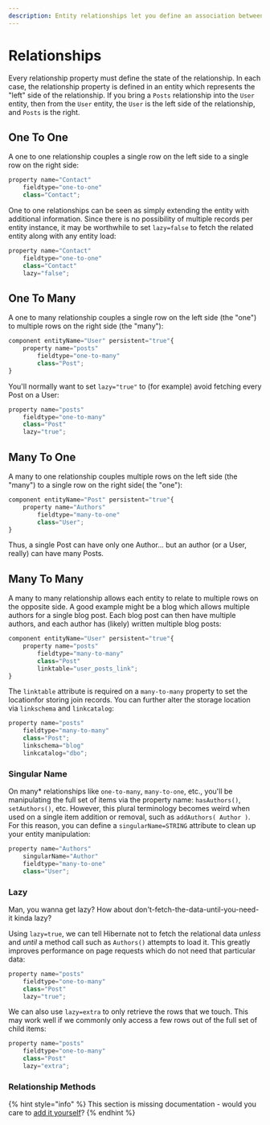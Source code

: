```yaml
---
description: Entity relationships let you define an association between two entity types.
---
```


# Relationships

Every relationship property must define the state of the relationship. In each case, the relationship property is defined in an entity which represents the "left" side of the relationship. If you bring a `Posts` relationship into the `User` entity, then from the `User` entity, the `User` is the left side of the relationship, and `Posts` is the right.

## One To One

A one to one relationship couples a single row on the left side to a single row on the right side:

```js
property name="Contact"
    fieldtype="one-to-one"
    class="Contact";
```

One to one relationships can be seen as simply extending the entity with additional information. Since there is no possibility of multiple records per entity instance, it may be worthwhile to set `lazy=false` to fetch the related entity along with any entity load:

```js
property name="Contact"
    fieldtype="one-to-one"
    class="Contact"
    lazy="false";
```

## One To Many

A one to many relationship couples a single row on the left side (the "one") to multiple rows on the right side (the "many"):

```js
component entityName="User" persistent="true"{
    property name="posts"
        fieldtype="one-to-many"
        class="Post";
}
```

You'll normally want to set `lazy="true"` to (for example) avoid fetching every Post on a User:

```js
property name="posts"
    fieldtype="one-to-many"
    class="Post"
    lazy="true";
```

## Many To One

A many to one relationship couples multiple rows on the left side (the "many") to a single row on the right side( the "one"):

```js
component entityName="Post" persistent="true"{
    property name="Authors"
        fieldtype="many-to-one"
        class="User";
}
```

Thus, a single Post can have only one Author... but an author (or a User, really) can have many Posts.

## Many To Many

A many to many relationship allows each entity to relate to multiple rows on the opposite side. A good example might be a blog which allows multiple authors for a single blog post. Each blog post can then have multiple authors, and each author has (likely) written multiple blog posts:

```js
component entityName="User" persistent="true"{
    property name="posts"
        fieldtype="many-to-many"
        class="Post"
        linktable="user_posts_link";
}
```

The `linktable` attribute is required on a `many-to-many` property to set the locationfor storing join records. You can further alter the storage location via `linkschema` and `linkcatalog`:

```js
property name="posts"
    fieldtype="many-to-many"
    class="Post";
    linkschema="blog"
    linkcatalog="dbo";
```

### Singular Name

On many\* relationships like `one-to-many`, `many-to-one`, etc., you'll be manipulating the full set of items via the property name: `hasAuthors()`, `setAuthors()`, etc. However, this plural terminology becomes weird when used on a single item addition or removal, such as `addAuthors( Author )`. For this reason, you can define a `singularName=STRING` attribute to clean up your entity manipulation:

```js
property name="Authors"
    singularName="Author"
    fieldtype="many-to-one"
    class="User";
```

### Lazy

Man, you wanna get lazy? How about don't-fetch-the-data-until-you-need-it kinda lazy?

Using `lazy=true`, we can tell Hibernate not to fetch the relational data _unless_ and _until_ a method call such as `Authors()` attempts to load it. This greatly improves performance on page requests which do not need that particular data:

```js
property name="posts"
    fieldtype="one-to-many"
    class="Post"
    lazy="true";
```

We can also use `lazy=extra` to only retrieve the rows that we touch. This may work well if we commonly only access a few rows out of the full set of child items:

```js
property name="posts"
    fieldtype="one-to-many"
    class="Post"
    lazy="extra";
```

### Relationship Methods

{% hint style="info" %}
This section is missing documentation - would you care to [add it yourself](http://127.0.0.1:5000/s/vcvOjwmew3Y3IdvJ8jNG/guide/relationships/relationship-types/belongsto)?
{% endhint %}
